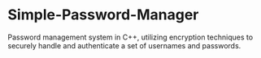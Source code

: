 # Simple-Password-Manager
Password management system in C++, utilizing encryption techniques to securely handle and authenticate a set of usernames and passwords.
